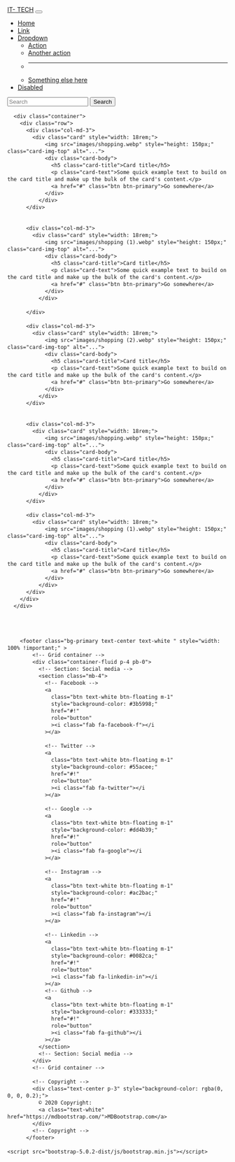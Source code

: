 <!DOCTYPE html>
<html lang="en">
<head>
    <link rel="stylesheet" href="lapc.css">
    <meta charset="UTF-8">
    <meta name="viewport" content="width=device-width, initial-scale=1.0">
    <title>Document</title>
    <link rel="stylesheet" href="bootstrap-5.0.2-dist/css/bootstrap.min.css">
</head>
<body>
    <nav class="navbar navbar-expand-lg navbar-light bg-primary" >
        <div class="container-fluid">
          <a class="navbar-brand" href="#">IT- TECH</a>
          <button class="navbar-toggler" type="button" data-bs-toggle="collapse" data-bs-target="#navbarSupportedContent" aria-controls="navbarSupportedContent" aria-expanded="false" aria-label="Toggle navigation">
            <span class="navbar-toggler-icon"></span>
          </button>
          <div class="collapse navbar-collapse" id="navbarSupportedContent">
            <ul class="navbar-nav me-auto mb-2 mb-lg-0">
              <li class="nav-item">
                <a class="nav-link active" aria-current="page" href="#">Home</a>
              </li>
              <li class="nav-item">
                <a class="nav-link" href="#">Link</a>
              </li>
              <li class="nav-item dropdown">
                <a class="nav-link dropdown-toggle" href="#" id="navbarDropdown" role="button" data-bs-toggle="dropdown" aria-expanded="false">
                  Dropdown
                </a>
                <ul class="dropdown-menu" aria-labelledby="navbarDropdown">
                  <li><a class="dropdown-item" href="#">Action</a></li>
                  <li><a class="dropdown-item" href="#">Another action</a></li>
                  <li><hr class="dropdown-divider"></li>
                  <li><a class="dropdown-item" href="#">Something else here</a></li>
                </ul>
              </li>
              <li class="nav-item">
                <a class="nav-link disabled" href="#" tabindex="-1" aria-disabled="true">Disabled</a>
              </li>
            </ul>
            <form class="d-flex">
              <input class="form-control me-2" type="search" placeholder="Search" aria-label="Search">
              <button class="btn btn-outline-success" type="submit">Search</button>
            </form>
          </div>
        </div>
      </nav>


      <div class="container">
        <div class="row">
          <div class="col-md-3">
            <div class="card" style="width: 18rem;">
                <img src="images/shopping.webp" style="height: 150px;" class="card-img-top" alt="...">
                <div class="card-body">
                  <h5 class="card-title">Card title</h5>
                  <p class="card-text">Some quick example text to build on the card title and make up the bulk of the card's content.</p>
                  <a href="#" class="btn btn-primary">Go somewhere</a>
                </div>
              </div>
          </div>


          <div class="col-md-3">
            <div class="card" style="width: 18rem;">
                <img src="images/shopping (1).webp" style="height: 150px;" class="card-img-top" alt="...">
                <div class="card-body">
                  <h5 class="card-title">Card title</h5>
                  <p class="card-text">Some quick example text to build on the card title and make up the bulk of the card's content.</p>
                  <a href="#" class="btn btn-primary">Go somewhere</a>
                </div>
              </div>

          </div>

          <div class="col-md-3">
            <div class="card" style="width: 18rem;">
                <img src="images/shopping (2).webp" style="height: 150px;" class="card-img-top" alt="...">
                <div class="card-body">
                  <h5 class="card-title">Card title</h5>
                  <p class="card-text">Some quick example text to build on the card title and make up the bulk of the card's content.</p>
                  <a href="#" class="btn btn-primary">Go somewhere</a>
                </div>
              </div>
          </div>
          

          <div class="col-md-3">
            <div class="card" style="width: 18rem;">
                <img src="images/shopping.webp" style="height: 150px;" class="card-img-top" alt="...">
                <div class="card-body">
                  <h5 class="card-title">Card title</h5>
                  <p class="card-text">Some quick example text to build on the card title and make up the bulk of the card's content.</p>
                  <a href="#" class="btn btn-primary">Go somewhere</a>
                </div>
              </div>
          </div>

          <div class="col-md-3">
            <div class="card" style="width: 18rem;">
                <img src="images/shopping (1).webp" style="height: 150px;" class="card-img-top" alt="...">
                <div class="card-body">
                  <h5 class="card-title">Card title</h5>
                  <p class="card-text">Some quick example text to build on the card title and make up the bulk of the card's content.</p>
                  <a href="#" class="btn btn-primary">Go somewhere</a>
                </div>
              </div>
          </div>
        </div>
      </div>
        

       

        <footer class="bg-primary text-center text-white " style="width: 100% !important;" >
            <!-- Grid container -->
            <div class="container-fluid p-4 pb-0">
              <!-- Section: Social media -->
              <section class="mb-4">
                <!-- Facebook -->
                <a
                  class="btn text-white btn-floating m-1"
                  style="background-color: #3b5998;"
                  href="#!"
                  role="button"
                  ><i class="fab fa-facebook-f"></i
                ></a>
          
                <!-- Twitter -->
                <a
                  class="btn text-white btn-floating m-1"
                  style="background-color: #55acee;"
                  href="#!"
                  role="button"
                  ><i class="fab fa-twitter"></i
                ></a>
          
                <!-- Google -->
                <a
                  class="btn text-white btn-floating m-1"
                  style="background-color: #dd4b39;"
                  href="#!"
                  role="button"
                  ><i class="fab fa-google"></i
                ></a>
          
                <!-- Instagram -->
                <a
                  class="btn text-white btn-floating m-1"
                  style="background-color: #ac2bac;"
                  href="#!"
                  role="button"
                  ><i class="fab fa-instagram"></i
                ></a>
          
                <!-- Linkedin -->
                <a
                  class="btn text-white btn-floating m-1"
                  style="background-color: #0082ca;"
                  href="#!"
                  role="button"
                  ><i class="fab fa-linkedin-in"></i
                ></a>
                <!-- Github -->
                <a
                  class="btn text-white btn-floating m-1"
                  style="background-color: #333333;"
                  href="#!"
                  role="button"
                  ><i class="fab fa-github"></i
                ></a>
              </section>
              <!-- Section: Social media -->
            </div>
            <!-- Grid container -->
          
            <!-- Copyright -->
            <div class="text-center p-3" style="background-color: rgba(0, 0, 0, 0.2);">
              © 2020 Copyright:
              <a class="text-white" href="https://mdbootstrap.com/">MDBootstrap.com</a>
            </div>
            <!-- Copyright -->
          </footer>

    <script src="bootstrap-5.0.2-dist/js/bootstrap.min.js"></script>
<script src="https://cdn.jsdelivr.net/npm/bootstrap@5.0.2/dist/js/bootstrap.min.js" integrity="sha384-cVKIPhGWiC2Al4u+LWgxfKTRIcfu0JTxR+EQDz/bgldoEyl4H0zUF0QKbrJ0EcQF" crossorigin="anonymous"></script>
</body>
</html>
